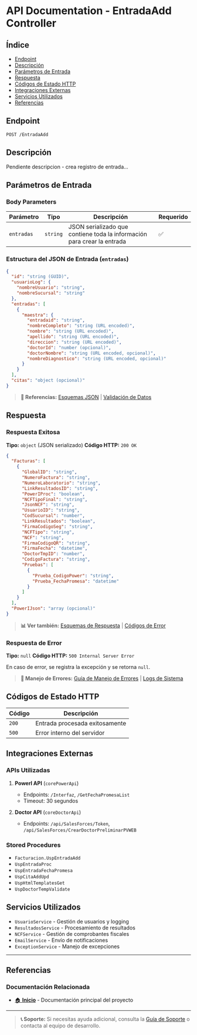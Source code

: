 # API Documentation - EntradaAdd Controller

## Índice
- [Endpoint](#endpoint)
- [Descripción](#descripción)
- [Parámetros de Entrada](#parámetros-de-entrada)
- [Respuesta](#respuesta)
- [Códigos de Estado HTTP](#códigos-de-estado-http)
- [Integraciones Externas](#integraciones-externas)
- [Servicios Utilizados](#servicios-utilizados)
- [Referencias](#referencias)

## Endpoint
```http
POST /EntradaAdd
```

## Descripción
Pendiente descripcion - crea registro de entrada...

## Parámetros de Entrada

### Body Parameters
| Parámetro | Tipo | Descripción | Requerido |
|-----------|------|-------------|-----------|
| `entradas` | `string` | JSON serializado que contiene toda la información para crear la entrada | ✅ |

### Estructura del JSON de Entrada (`entradas`)
```json
{
  "id": "string (GUID)",
  "usuarioLog": {
    "nombreUsuario": "string",
    "nombreSucursal": "string"
  },
  "entradas": [
    {
      "maestra": {
        "entradaid": "string",
        "nombreCompleto": "string (URL encoded)",
        "nombre": "string (URL encoded)",
        "apellido": "string (URL encoded)",
        "direccion": "string (URL encoded)",
        "doctorId": "number (opcional)",
        "doctorNombre": "string (URL encoded, opcional)",
        "nombreDiagnostico": "string (URL encoded, opcional)"
      }
    }
  ],
  "citas": "object (opcional)"
}
```

> **📖 Referencias:** [Esquemas JSON](./schemas/entrada-request.json) | [Validación de Datos](./validation-rules.md)

## Respuesta

### Respuesta Exitosa
**Tipo:** `object` (JSON serializado)
**Código HTTP:** `200 OK`

```json
{
  "Facturas": [
    {
      "GlobalID": "string",
      "NumeroFactura": "string",
      "NumeroLaboratorio": "string",
      "LinkResultadosID": "string",
      "PowerIProc": "boolean",
      "NCFTipoFinal": "string",
      "JsonNCF": "string",
      "UsuarioID": "string",
      "CodSucursal": "number",
      "LinkResultados": "boolean",
      "FirmaCodigoSeg": "string",
      "NCFTipo": "string",
      "NCF": "string",
      "FirmaCodigoQR": "string",
      "FirmaFecha": "datetime",
      "DoctorTmpID": "number",
      "CodigoFactura": "string",
      "Pruebas": [
        {
          "Prueba_CodigoPower": "string",
          "Prueba_FechaPromesa": "datetime"
        }
      ]
    }
  ],
  "PowerIJson": "array (opcional)"
}
```

> **📊 Ver también:** [Esquemas de Respuesta](./schemas/entrada-response.json) | [Códigos de Error](./error-handling.md)

### Respuesta de Error
**Tipo:** `null`
**Código HTTP:** `500 Internal Server Error`

En caso de error, se registra la excepción y se retorna `null`.

> **🚨 Manejo de Errores:** [Guía de Manejo de Errores](./error-handling.md) | [Logs de Sistema](./logging/system-logs.md)

## Códigos de Estado HTTP

| Código | Descripción |
|--------|-------------|
| `200` | Entrada procesada exitosamente |
| `500` | Error interno del servidor |

## Integraciones Externas

### APIs Utilizadas
1. **PowerI API** (`corePowerApi`)
   - Endpoints: `/Interfaz`, `/GetFechaPromesaList`
   - Timeout: 30 segundos
   
2. **Doctor API** (`coreDoctorApi`)
   - Endpoints: `/api/SalesForces/Token`, `/api/SalesForces/CrearDoctorPreliminarPVWEB`

### Stored Procedures
- `Facturacion.UspEntradaAdd`
- `UspEntradaProc`
- `UspEntradaFechaPromesa`
- `UspCitaAddUpd`
- `UspHtmlTemplatesGet`
- `UspDoctorTempValidate`

## Servicios Utilizados
- `UsuarioService` - Gestión de usuarios y logging
- `ResultadosService` - Procesamiento de resultados
- `NCFService` - Gestión de comprobantes fiscales
- `EmailService` - Envío de notificaciones
- `ExceptionService` - Manejo de excepciones

---

## Referencias

### Documentación Relacionada
- [🏠 **Inicio**](./README.md) - Documentación principal del proyecto

---

> **📞 Soporte:** Si necesitas ayuda adicional, consulta la [Guía de Soporte](./support.md) o contacta al equipo de desarrollo.
